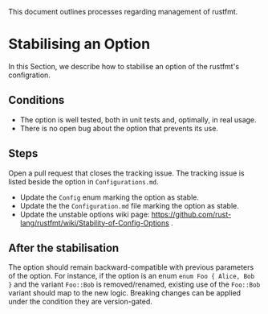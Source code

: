 This document outlines processes regarding management of rustfmt.

# Stabilising an Option

In this Section, we describe how to stabilise an option of the rustfmt's configration.

## Conditions

- The option is well tested, both in unit tests and, optimally, in real usage.
- There is no open bug about the option that prevents its use.

## Steps

Open a pull request that closes the tracking issue. The tracking issue is listed beside the option in `Configurations.md`.

- Update the `Config` enum marking the option as stable.
- Update the the `Configuration.md` file marking the option as stable.
- Update the unstable options wiki page: https://github.com/rust-lang/rustfmt/wiki/Stability-of-Config-Options .

## After the stabilisation

The option should remain backward-compatible with previous parameters of the option. For instance, if the option is an enum `enum Foo { Alice, Bob }` and the variant `Foo::Bob` is removed/renamed, existing use of the `Foo::Bob` variant should map to the new logic. Breaking changes can be applied under the condition they are version-gated.
